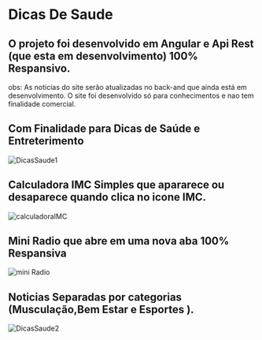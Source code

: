 # Dicas De Saude
## O projeto foi desenvolvido em Angular e Api Rest (que esta em desenvolvimento) 100% Respansivo.
obs: As noticias do site  serão atualizadas no back-and que ainda está em desenvolvimento.
O site foi desenvolvido só para conhecimentos e nao tem finalidade comercial.
## Com Finalidade para Dicas de Saúde e Entreterimento 
![DicasSaude1](https://user-images.githubusercontent.com/57731043/182415130-5babb4de-f076-4418-a082-ee959e76f046.png)
## Calculadora IMC Simples que apararece ou desaparece quando clica no icone IMC.

![calculadoraIMC](https://user-images.githubusercontent.com/57731043/182417035-efb68e7e-2c48-4b49-8f71-20b7a9136a31.jpg)

## Mini Radio que abre em uma nova aba 100% Respansiva

![mini Radio](https://user-images.githubusercontent.com/57731043/182417286-b5b483e2-68b7-4a10-824e-75b20ea826bb.png)

## Noticias Separadas por categorias (Musculação,Bem Estar e Esportes ).

![DicasSaude2](https://user-images.githubusercontent.com/57731043/182417947-d69d6bbe-3e2b-4e40-b8c8-8d3f17f76bb9.png)
